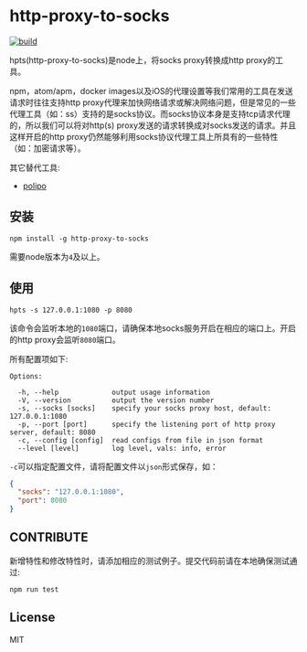 # http-proxy-to-socks

[![build](https://api.travis-ci.org/oyyd/http-proxy-to-socks.svg?branch=master)](https://travis-ci.org/oyyd/http-proxy-to-socks)

hpts(http-proxy-to-socks)是node上，将socks proxy转换成http proxy的工具。

npm，atom/apm，docker images以及iOS的代理设置等我们常用的工具在发送请求时往往支持http proxy代理来加快网络请求或解决网络问题，但是常见的一些代理工具（如：ss）支持的是socks协议。而socks协议本身是支持tcp请求代理的，所以我们可以将对http(s) proxy发送的请求转换成对socks发送的请求。并且这样开启的http proxy仍然能够利用socks协议代理工具上所具有的一些特性（如：加密请求等）。

其它替代工具:

- [polipo](https://github.com/jech/polipo)

## 安装

```
npm install -g http-proxy-to-socks
```

需要node版本为`4`及以上。

## 使用

```
hpts -s 127.0.0.1:1080 -p 8080
```

该命令会监听本地的`1080`端口，请确保本地socks服务开启在相应的端口上。开启的http proxy会监听`8080`端口。

所有配置项如下:

```
Options:

  -h, --help             output usage information
  -V, --version          output the version number
  -s, --socks [socks]    specify your socks proxy host, default: 127.0.0.1:1080
  -p, --port [port]      specify the listening port of http proxy server, default: 8080
  -c, --config [config]  read configs from file in json format
  --level [level]        log level, vals: info, error
```

`-c`可以指定配置文件，请将配置文件以`json`形式保存，如：

```json
{
  "socks": "127.0.0.1:1080",
  "port": 8080
}
```

## CONTRIBUTE

新增特性和修改特性时，请添加相应的测试例子。提交代码前请在本地确保测试通过:

```
npm run test
```

## License

MIT

